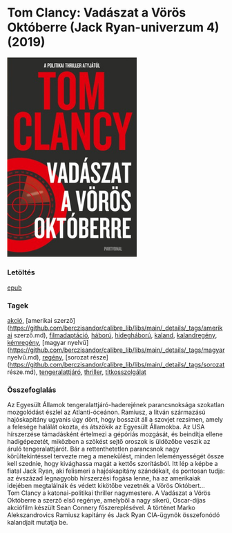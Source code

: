 # <a name="id_1030">Tom Clancy: Vadászat a Vörös Októberre (Jack Ryan-univerzum 4) (2019)</a>
<img src="https://github.com/BercziSandor/calibre_lib/raw/main/libs/main/Tom%20Clancy/Vadaszat%20a%20voros%20oktoberre%20%281030%29/cover.jpg" alt="cover" width="300"/>

### Letöltés
[epub](https://github.com/BercziSandor/calibre_lib/raw/main/libs/main/Tom%20Clancy/Vadaszat%20a%20voros%20oktoberre%20%281030%29/Vadaszat%20a%20Voros%20Oktoberre%20-%20Tom%20Clancy.epub)

### Tagek
[akció](https://github.com/berczisandor/calibre_lib/libs/main/_details/_tags/akció.md), [amerikai szerző](https://github.com/berczisandor/calibre_lib/libs/main/_details/_tags/amerikai szerző.md), [filmadaptáció](https://github.com/berczisandor/calibre_lib/libs/main/_details/_tags/filmadaptáció.md), [háború](https://github.com/berczisandor/calibre_lib/libs/main/_details/_tags/háború.md), [hidegháború](https://github.com/berczisandor/calibre_lib/libs/main/_details/_tags/hidegháború.md), [kaland](https://github.com/berczisandor/calibre_lib/libs/main/_details/_tags/kaland.md), [kalandregény](https://github.com/berczisandor/calibre_lib/libs/main/_details/_tags/kalandregény.md), [kémregény](https://github.com/berczisandor/calibre_lib/libs/main/_details/_tags/kémregény.md), [magyar nyelvű](https://github.com/berczisandor/calibre_lib/libs/main/_details/_tags/magyar nyelvű.md), [regény](https://github.com/berczisandor/calibre_lib/libs/main/_details/_tags/regény.md), [sorozat része](https://github.com/berczisandor/calibre_lib/libs/main/_details/_tags/sorozat része.md), [tengeralattjáró](https://github.com/berczisandor/calibre_lib/libs/main/_details/_tags/tengeralattjáró.md), [thriller](https://github.com/berczisandor/calibre_lib/libs/main/_details/_tags/thriller.md), [titkosszolgálat](https://github.com/berczisandor/calibre_lib/libs/main/_details/_tags/titkosszolgálat.md)

### Összefoglalás
<div>
<p>Az ​Egyesült Államok tengeralattjáró-haderejének parancsnoksága szokatlan mozgolódást észlel az Atlanti-óceánon. Ramiusz, a litván származású hajóskapitány ugyanis úgy dönt, hogy bosszút áll a szovjet rezsimen, amely a felesége halálát okozta, és átszökik az Egyesült Államokba. Az USA hírszerzése támadásként értelmezi a gépóriás mozgását, és beindítja ellene hadigépezetét, miközben a szökést sejtő oroszok is üldözőbe veszik az áruló tengeralattjárót. Bár a rettenthetetlen parancsnok nagy körültekintéssel tervezte meg a menekülést, minden leleményességét össze kell szednie, hogy kivághassa magát a kettős szorításból. Itt lép a képbe a fiatal Jack Ryan, aki felismeri a hajóskapitány szándékait, és pontosan tudja: az évszázad legnagyobb hírszerzési fogása lenne, ha az amerikaiak idejében megtalálnák és védett kikötőbe vezetnék a Vörös Októbert…<br>Tom Clancy a katonai-politikai thriller nagymestere. A Vadászat a Vörös Októberre a szerző első regénye, amelyből a nagy sikerű, Oscar-díjas akciófilm készült Sean Connery főszereplésével. A történet Marko Alekszandrovics Ramiusz kapitány és Jack Ryan CIA-ügynök összefonódó kalandjait mutatja be.</p></div>


